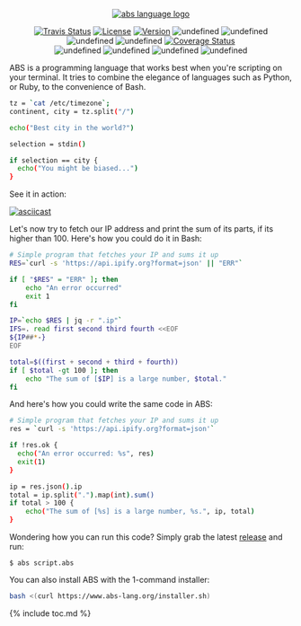 <p align="center">
  <a href="https://www.abs-lang.org/">
    <img alt="abs language logo" src="https://github.com/abs-lang/abs/blob/master/bin/abs-horizontal.png?raw=true">
  </a>
</p>

<p align="center">
  <a href="https://travis-ci.com/abs-lang/abs"><img alt="Travis Status" src="https://travis-ci.com/abs-lang/abs.svg?branch=master"></a>
  <a href="https://github.com/abs-lang/abs"><img alt="License" src="https://img.shields.io/github/license/abs-lang/abs.svg"></a>
  <a href="https://github.com/abs-lang/abs"><img alt="Version" src="https://img.shields.io/github/release-pre/abs-lang/abs.svg"></a>
  <img href="https://github.com/abs-lang/abs/releases" alt="undefined" src="https://img.shields.io/github/release-date/abs-lang/abs.svg?style=flat">
  <img href="https://github.com/abs-lang/abs/releases" alt="undefined" src="https://img.shields.io/github/downloads/abs-lang/abs/total.svg?style=flat">
  <br />
  <img href="https://github.com/abs-lang/abs" alt="undefined" src="https://img.shields.io/badge/platform-linux | macosx | windows-red.svg">
  <img href="https://github.com/abs-lang/abs" alt="undefined"  src="https://img.shields.io/github/last-commit/abs-lang/abs.svg?style=flat">
  <a href='https://coveralls.io/github/abs-lang/abs'><img src='https://coveralls.io/repos/github/abs-lang/abs/badge.svg' alt='Coverage Status' /></a>
  <br />
  <img href="https://github.com/abs-lang/abs" alt="undefined" src="https://img.shields.io/github/contributors/abs-lang/abs.svg?style=flat">
  <img href="https://github.com/abs-lang/abs/issues" alt="undefined" src="https://img.shields.io/github/issues/abs-lang/abs.svg?style=flat">
  <img href="https://github.com/abs-lang/abs/pulls" alt="undefined" src="https://img.shields.io/github/issues-pr-closed/abs-lang/abs.svg?style=flat">
  <img href="https://github.com/abs-lang/abs" alt="undefined" src="https://img.shields.io/github/stars/abs-lang/abs.svg?style=social">
</p>

ABS is a programming language that works best when you're scripting on
your terminal. It tries to combine the elegance of languages
such as Python, or Ruby, to the convenience of Bash.

``` bash
tz = `cat /etc/timezone`;
continent, city = tz.split("/")

echo("Best city in the world?")

selection = stdin()

if selection == city {
  echo("You might be biased...")
}
```

See it in action:

[![asciicast](https://asciinema.org/a/218909.svg)](https://asciinema.org/a/218909)

Let's now try to fetch our IP address and print the sum of its
parts, if its higher than 100. Here's how you could do it
in Bash:

``` bash
# Simple program that fetches your IP and sums it up
RES=`curl -s 'https://api.ipify.org?format=json' || "ERR"`

if [ "$RES" = "ERR" ]; then
    echo "An error occurred"
    exit 1
fi

IP=`echo $RES | jq -r ".ip"`
IFS=. read first second third fourth <<EOF
${IP##*-}
EOF

total=$((first + second + third + fourth))
if [ $total -gt 100 ]; then
    echo "The sum of [$IP] is a large number, $total."
fi
```

And here's how you could write the same code in ABS:

``` bash
# Simple program that fetches your IP and sums it up
res = `curl -s 'https://api.ipify.org?format=json'`

if !res.ok {
  echo("An error occurred: %s", res)
  exit(1)
}

ip = res.json().ip
total = ip.split(".").map(int).sum()
if total > 100 {
    echo("The sum of [%s] is a large number, %s.", ip, total)
}
```

Wondering how you can run this code? Simply grab the latest
[release](https://github.com/abs-lang/abs/releases) and run:

```
$ abs script.abs
```

You can also install ABS with the 1-command installer:

``` bash
bash <(curl https://www.abs-lang.org/installer.sh)
```

{% include toc.md %}